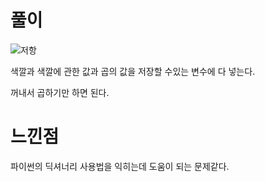 # 풀이
![저항](https://user-images.githubusercontent.com/85085804/176101940-5a3855cc-e363-400d-b5b8-85666019b4ba.PNG)

 색깔과 색깔에 관한 값과 곱의 값을 저장할 수있는 변수에 다 넣는다.  
 
 꺼내서 곱하기만 하면 된다.

# 느낀점
파이썬의 딕셔너리 사용법을 익히는데 도움이 되는 문제같다.
